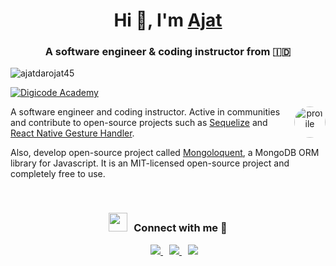 <h1 align="center">Hi 👋, I'm <a href="https://ajatdarojat45.id" target="blank">Ajat</a></h1>
<h3 align="center">A software engineer & coding instructor from &#x1F1EE;&#x1F1E9;</h3>

<p align="left"> <img src="https://komarev.com/ghpvc/?username=ajatdarojat45&label=Profile%20views&color=0e75b6&style=flat" alt="ajatdarojat45" /> </p>

<p align="left"> 
  <a href="https://www.youtube.com/channel/UCpxSUUCkGuYjajhNxsEo0fQ?view_as=subscriber" target="blank">
    <img src="https://img.shields.io/youtube/channel/subscribers/UCpxSUUCkGuYjajhNxsEo0fQ?label=Subscribe%20Digicode%20Academy&style=social" alt="Digicode Academy" />
  </a>
</p>

<a target="_blank" align="center">
  <img align="right" top="500" height="50" width="50" alt="profile" src="https://avatars.githubusercontent.com/u/23049322?v=4" style="border-radius:50%">
</a>

A software engineer and coding instructor. Active in communities and contribute to open-source projects such as [Sequelize](https://sequelize.org/) and [React Native Gesture Handler](https://github.com/software-mansion/react-native-gesture-handler).

Also, develop open-source project called [Mongoloquent](https://github.com/ajatdarojat45/mongoloquent), a MongoDB ORM library for Javascript. It is an MIT-licensed open-source project and completely free to use.

<br/>
<h3 align="center" > <img src="https://media.giphy.com/media/iY8CRBdQXODJSCERIr/giphy.gif" width="30" height="30" style="margin-right: 10px;">Connect with me 🤝 </h3>

<p align="center">

 <div align="center"  class="icons-social" style="margin-left: 10px;">
	 <a style="margin-left: 10px;"  target="_blank" href="https://www.linkedin.com/in/ajatdarojat45/">
		 <img src="https://img.icons8.com/doodle/40/000000/linkedin--v2.png">
	 </a>
        <a style="margin-left: 10px;" target="_blank" href="https://github.com/ajatdarojat45">
		<img src="https://img.icons8.com/doodle/40/000000/github--v1.png">
	</a>
        <a style="margin-left: 10px;" target="_blank" href="mailto:ajatdarojat45@gmail.com">
		<img src="https://img.icons8.com/doodle/40/000000/gmail--v2.png">
	</a>
 </div>

</p>
